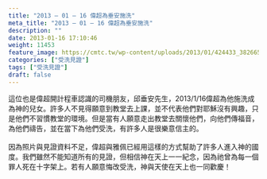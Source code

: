 ```yaml
---
title: "2013 – 01 – 16 偉超為垂安施洗"
meta_title: "2013 – 01 – 16 偉超為垂安施洗"
description: ""
date: 2013-01-16 17:10:46
weight: 11453
feature_image: https://cmtc.tw/wp-content/uploads/2013/01/424433_382665821829064_1545110859_n.jpg
categories: ["受洗見證"]
tags: ["受洗見證"]
draft: false
---
```


這位也是偉超開計程車認識的司機朋友，邱垂安先生，2013/1/16偉超為他施洗成為神的兒女。許多人不見得願意到教堂去上課，並不代表他們對耶穌沒有興趣，只是他們不習慣教堂的環境。但是當有人願意走出教堂去關懷他們，向他們傳福音，為他們禱告，並在當下為他們受洗，有許多人是很樂意信主的。<br />
<br />
因為照片與見證資料不足，偉超與雅佩已經用這樣的方式幫助了許多人進入神的國度。我們雖然不能知道所有的見證，但相信神在天上一一紀念，因為祂曾為每一個罪人死在十字架上。若有人願意悔改受洗，神與天使在天上也一同歡慶！<br />
<br />
&nbsp;<br />
<br />
&nbsp;<br />
<br />
&nbsp;<br />
<br />
&nbsp;<br />
<br />
&nbsp;<br />
<br />
&nbsp;
        